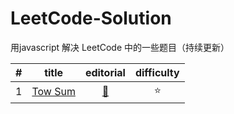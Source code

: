 # LeetCode-Solution
用javascript 解决 LeetCode 中的一些题目（持续更新）

| #   | title | editorial | difficulty |
| :-: | ----- |    :--:   |    :--:    |
| 1 | [Tow Sum]() | [:book:](https://leetcode.com/articles/two-sum/) | :star: |

